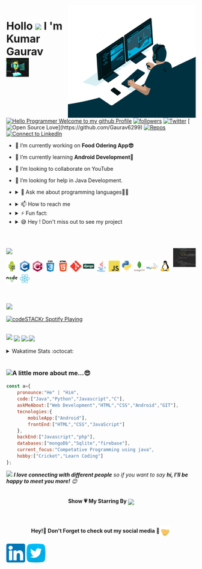 <!-- [![MasterHead](https://media-exp1.licdn.com/dms/image/C4E16AQF-YdClTtUhMg/profile-displaybackgroundimage-shrink_350_1400/0?e=1609372800&v=beta&t=6E5tCS27PQAir7y2vnMPjAmQe85xrTOIVUQT1A72gC0)](https://github.com/Gaurav6299) -->

<img align="right" width="340px" height="300px" src="https://raw.githubusercontent.com/Gaurav6299/Gaurav6299/master/profile%20generate/codder.gif" />

<!-- <img align="right" width="330px" src="https://cdn.dribbble.com/users/2646423/screenshots/5507196/computer.gif"/> -->
<h1 align="left">Hollo <img src="https://media.giphy.com/media/hvRJCLFzcasrR4ia7z/giphy.gif" width="25px"> I 'm Kumar Gaurav <img src="https://raw.githubusercontent.com/Gaurav6299/Gaurav6299/master/profile%20generate/tunny.gif" width="60px" height="50px"></h1>

<!-- <-> -->
[![Hello Programmer Welcome to my github Profile](https://img.shields.io/badge/Hello,%20Coder!-Welcome-orange?style=flat&logo=github)](https://github.com/Gaurav6299) [![followers](https://img.shields.io/github/followers/Gaurav6299?style=social)](https://github.com/Gaurav6299?tab=followers) [![Twitter](https://img.shields.io/twitter/url?style=social&url=https%3A%2F%2Ftwitter.com)](https://twitter.com/kumarga77116666) [![Open Source Love](https://badges.frapsoft.com/os/v2/open-source.svg?:heart:)](https://github.com/Gaurav6299)
[![Repos](https://badges.pufler.dev/repos/Gaurav6299)](https://github.com/Gaurav6299?tab=repositories) [![Connect to LinkedIn](https://img.shields.io/badge/-linkedin?label=linkedin&logo=linkedin&style=social)](https://www.linkedin.com/in/kumar-gaurav-bb976b1a5/)
<br>

- 🔭 I’m currently working on **Food Odering App😎**
- 🌱 I’m currently learning **Android Development🤩**
- 👯 I’m looking to collaborate on YouTube
- 🤔 I’m looking for help in Java Development.

- <details><summary>💬 Ask me about programming languages👩‍💻</summary><a href="https://web.whatsapp.com"><img align="center"  width="40px"target="blank" src="https://raw.githubusercontent.com/Gaurav6299/Gaurav6299/master/profile%20generate/what.jpg"></a></details>

<!-- - 😄 Pronouns:My pronouncing capability is very good. -->

- <details> <summary>📫 How to reach me </summary><a href="kumargaurav6299@gmail.com"><img align="center" target="black" src="https://raw.githubusercontent.com/Gaurav6299/Gaurav6299/master/profile%20generate/mail.jpg" width="30px" margin-left="20px"> <a href="https://www.linkedin.com/in/kumar-gaurav-bb976b1a5/"><img align="center" target="black" width="25px" margin-left="20px" src="https://raw.githubusercontent.com/Gaurav6299/Gaurav6299/master/profile%20generate/link.jpg"></a></a></details>

- <details> <summary>⚡ Fun fact:</summary><img align="center" width="60px" src="https://raw.githubusercontent.com/Gaurav6299/Gaurav6299/master/profile%20generate/fun.gif"> </details>

- <details><summary>😅 Hey ! Don't miss out to see my project</summary><a href="https://github.com/Gaurav6299/AndroidProject"><img align="center" margin-left="20px" src="https://raw.githubusercontent.com/Gaurav6299/Gaurav6299/master/profile%20generate/android.png" width="60px"></a><a href="https://github.com/Gaurav6299/jarvis12/blob/master/jarvis.py"><img align="center" margin-left="20px" src="https://raw.githubusercontent.com/Gaurav6299/Gaurav6299/master/profile%20generate/python.jpg" width="60px" height="50px"></a><a href="https://github.com/Gaurav6299/Clock"><img align="center" src="https://raw.githubusercontent.com/Gaurav6299/Gaurav6299/master/profile%20generate/javascript.png" width="60px" height="50px" margin-left="20px"></a><a href="https://gaurav6299.github.io/Ecommerce/"><img align="center" src="https://raw.githubusercontent.com/Gaurav6299/Gaurav6299/master/profile%20generate/html5.jpg" height="50px"></a></details>

<br><br>

<!-- <img align="center" src="https://wakatime.com/share/@7f6a706d-90eb-443f-b593-0a9c014341a7/963d655a-2812-44b9-9aaf-c5cffe1ae4ef.svg"/> -->


<img align="right" src="https://raw.githubusercontent.com/Gaurav6299/Gaurav6299/master/profile%20generate/code.gif" width="60px" height="50px" />
<img src="https://img.shields.io/badge/Languages%20And%20Tools-📚-orange?style=for-the-badge&logo=gaurav"/>


<p align="left"><img src="https://raw.githubusercontent.com/Gaurav6299/Gaurav6299/master/profile%20generate/android.png" alt="android"  height="30px" width="30px" /> <img  src="https://raw.githubusercontent.com/Gaurav6299/Gaurav6299/master/profile%20generate/c-original.svg" alt="C" width="30px" height="30px"/> <img src="https://raw.githubusercontent.com/Gaurav6299/Gaurav6299/master/profile%20generate/cplusplus-original.svg" alt="c++" width="30px" height="30px"/> <img src="https://raw.githubusercontent.com/Gaurav6299/Gaurav6299/master/profile%20generate/css3.svg" alt="css"  height="30px" width="30px"/> <img alt="mraquee" src="https://raw.githubusercontent.com/Gaurav6299/Gaurav6299/master/profile%20generate/html5-original-wordmark.svg" width="30px" height="30px"/>  <img  src="https://raw.githubusercontent.com/Gaurav6299/Gaurav6299/master/profile%20generate/git-scm-icon.svg" alt="git" width="30px" height="30px"/> <img alt="django" src="https://raw.githubusercontent.com/Gaurav6299/Gaurav6299/master/profile%20generate/django-original.svg" width="30px" height="30px"/> <img alt="java" src="https://raw.githubusercontent.com/Gaurav6299/Gaurav6299/master/profile%20generate/java-original.svg" width="30px" height="30px"/> 
<img alt="javascript" src="https://raw.githubusercontent.com/Gaurav6299/Gaurav6299/master/profile%20generate/javascript-original.svg" width="30px" height="30px"/>
<img  alt="python" src="https://raw.githubusercontent.com/Gaurav6299/gaurav6299/master/profile%20generate/python-original.svg" width="30px" height="30px"/> <img alt="mongo" src="https://raw.githubusercontent.com/Gaurav6299/Gaurav6299/master/profile%20generate/mongodb-original-wordmark.svg" width="30px" height="30px"/> <img alt="mysql" src="https://raw.githubusercontent.com/Gaurav6299/Gaurav6299/master/profile%20generate/mysql-original-wordmark.svg" width="30px" height="30px"/> <img alt="mraquee" src="https://raw.githubusercontent.com/Gaurav6299/Gaurav6299/master/profile%20generate/linux-original.svg" width="30px" height="30px"/> <img alt="mraquee" src="https://raw.githubusercontent.com/Gaurav6299/Gaurav6299/master/profile%20generate/nodejs.svg" width="30px" height="30px"/> <img alt="mraquee" src="https://raw.githubusercontent.com/Gaurav6299/Gaurav6299/master/profile%20generate/react-logo.svg" width="30px" height="30px"/>
</p>
<br><br>

<img src="https://img.shields.io/badge/Spotify%20Playing-🎧-blue?style=for-the-badge&logo=gaurav"/>
<br>

[<img src="https://now-playing-codestackr.vercel.app/api/spotify-playing" alt="codeSTACKr Spotify Playing" width="350" />](https://open.spotify.com/user/swyqyimdc12jajde4vpwd2x1b)
<br><br>


<!-- Here is all about my github stats,what i have achieved in the last one to two month -->
<img src="https://img.shields.io/badge/Kumar%20Gaurav'%20Github%20Stats-🙂-orange?style=for-the-badge&logo=gaurav"/>

<img align="center" src="https://github-readme-stats.vercel.app/api?username=Gaurav6299&show_icons=true&hide_border=true&show_owner=true&title_color=FFFF00&theme=material-palenight&custom_title=नमस्ते Programmers! 👏&layout=compact"/>

<a href="https://github.com/Gaurav6299/paymentgateway">
<img align="center" src="https://github-readme-stats.vercel.app/api/top-langs/?username=Gaurav6299&layout=compact&theme=material-palenight"/>
</a>

<a href="https://github.com/Gaurav6299/paymentgateway">
<img align="center" src="https://github-readme-stats.vercel.app/api/pin/?username=Gaurav6299&repo=paymentgateway&theme=material-palenight"/>
</a>
<br>
<br>

<details><summary>Wakatime Stats :octocat:</summary>
<a href="https://wakatime.com"><img src="https://wakatime.com/share/@7f6a706d-90eb-443f-b593-0a9c014341a7/5aaa482c-1dbe-48b8-a18a-626685a57a2d.png" /></a>
</details>
<br>

<h3><img src="https://media.giphy.com/media/VgCDAzcKvsR6OM0uWg/giphy.gif" width="50">A little more about me...😎</h3>

```javascript
const a={
    pronounce:"He" | "Him",
    code:["Java","Python","Javascript","C"],
    askMeAbout:["Web Development","HTML","CSS","Android","GIT"],
    tecnologies:{
        mobileApp:["Android"],
        frontEnd:["HTML","CSS","JavaScript"]
    },
    backEnd:["Javascript","php"],
    databases:["mongoDb","Sqlite","firebase"],
    current_focus:"Competative Programming using java",
    hobby:["Cricket","Learn Coding"]
};
```
<img src="https://media.giphy.com/media/LnQjpWaON8nhr21vNW/giphy.gif" width="60"> <em><b>I love connecting with different people</b> so if you want to say <b>hi, I'll be happy to meet you more!</b> 😊</em><br><br>

<h4 align="center">Show 💗 My Starring By <a href="https://github.com/Gaurav6299?tab=repositories"><img align="center" height="22px" src="https://img.shields.io/badge/Repos!-😎-orange?style=for-the-badge&logo=gaurav"/></a></h4><br>

<h4 align="center">Hey!👋 Don't Forget to check out my social media 🙂<img align="center" src="https://raw.githubusercontent.com/Gaurav6299/Gaurav6299/master/profile%20generate/tenor.gif" height="30px" width="30px" /></h4>
<p align="left"><a href="https://www.linkedin.com/in/kumar-gaurav-bb976b1a5/"><img  src="https://raw.githubusercontent.com/Gaurav6299/Gaurav6299/master/profile%20generate/linkedin.svg" width="50px" height="50px"></a>  <a href="https://www.linkedin.com/in/kumar-gaurav-bb976b1a5/"><img  src="https://raw.githubusercontent.com/Gaurav6299/Gaurav6299/master/profile%20generate/twitter.svg" width="50px" height="50px"></a></p>
